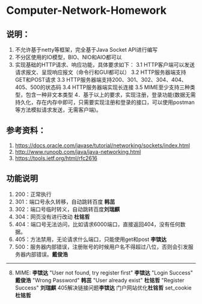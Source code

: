 # Computer-Network-Homework
## 说明： 
1. 不允许基于netty等框架，完全基于Java Socket API进行编写
2. 不分区使用的IO模型，BIO、NIO和AIO都可以
3. 实现基础的HTTP请求、响应功能，具体要求如下：
    3.1 HTTP客户端可以发送请求报文、呈现响应报文（命令行和GUI都可以）
    3.2 HTTP服务器端支持GET和POST请求
    3.3 HTTP服务器端支持200、301、302、304、404、405、500的状态码
    3.4 HTTP服务器端实现长连接
3.5 MIME至少支持三种类型，包含一种非文本类型
4．基于以上的要求，实现注册，登录功能(数据无需持久化，存在内存中即可，只需要实现注册和登录的接口，可以使用postman等方法模拟请求发送，无需客户端)。
## 参考资料：
1. https://docs.oracle.com/javase/tutorial/networking/sockets/index.html
2. http://www.runoob.com/java/java-networking.html
3. https://tools.ietf.org/html/rfc2616

## 功能说明
1. 200：正常执行
2. 301：端口号永久转移，自动跳转百度 **韩茁**
3. 302：端口号临时转义，自动跳转百度**刘瑞麒**
4. 304：网页没有进行改动 **杜铭哲**
5. 404：端口号无法访问，比如请求6000端口，直接返回404，没有任何数据。
6. 405：方法禁用，无论请求什么端口，只能使用get和post **李镔达**
7. 500：服务器内部错误，注册账号的时候用户名不得超过八位，否则会引发服务器内部错误。**戴俊浩**
---
8. MIME: **李镔达**
"User not found, try register first" **李镔达**
"Login Success" **戴俊浩**
"Wrong Password" **韩茁**
"User already exist" **杜铭哲**
"Register Success" **刘瑞麒**
405解决链接问题**李镔达**
门户网站优化**杜铭哲**
set_cookie**杜铭哲**
